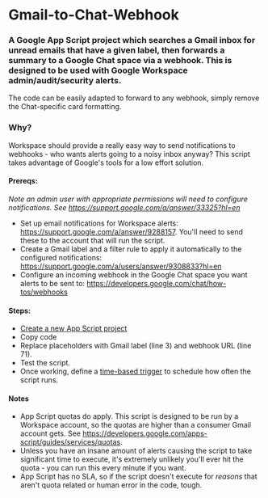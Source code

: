 # Gmail-to-Chat-Webhook

### A Google App Script project which searches a Gmail inbox for unread emails that have a given label, then forwards a summary to a Google Chat space via a webhook. This is designed to be used with Google Workspace admin/audit/security alerts.

The code can be easily adapted to forward to any webhook, simply remove the Chat-specific card formatting.

### Why?
Workspace should provide a really easy way to send notifications to webhooks - who wants alerts going to a noisy inbox anyway? This script takes advantage of Google's tools for a low effort solution.

#### Prereqs:
 *Note an admin user with appropriate permissions will need to configure notifications. See https://support.google.com/a/answer/33325?hl=en*
 - Set up email notifications for Workspace alerts: https://support.google.com/a/answer/9288157. You'll need to send these to the account that will run the script.
 - Create a Gmail label and a filter rule to apply it automatically to the configured notifications: https://support.google.com/a/users/answer/9308833?hl=en
 - Configure an incoming webhook in the Google Chat space you want alerts to be sent to: https://developers.google.com/chat/how-tos/webhooks

#### Steps:
 - [Create a new App Script project](https://script.new)
 - Copy code
 - Replace placeholders with Gmail label (line 3) and webhook URL (line 71).
 - Test the script.
 - Once working, define a [time-based trigger](https://developers.google.com/apps-script/guides/triggers/installable#time-driven_triggers) to schedule how often the script runs.

#### Notes
 - App Script quotas do apply. This script is designed to be run by a Workspace account, so the quotas are higher than a consumer Gmail account gets. See https://developers.google.com/apps-script/guides/services/quotas. 
 - Unless you have an insane amount of alerts causing the script to take significant time to execute, it's extremely unlikely you'll ever hit the quota - you can run this every minute if you want.
 - App Script has no SLA, so if the script doesn't execute for *reasons* that aren't quota related or human error in the code, tough.

